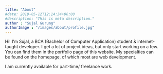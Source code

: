 ```yaml
---
title: "About"
#date: 2019-05-12T12:14:34+06:00
#description: "This is meta description."
author : "Sujal Gurung"
authorImage : "/images/about/profile.jpg"
---
```


Hi! I'm Sujal, a BCA (Bachelor of Computer Application) student & internet-taught developer.
I get a lot of project ideas, but only start working on a few. You can find them in the portfolio page of this website. 
My specialties can be found on the homepage, of which most are web development.

I am currently available for part-time/ freelance work. 
